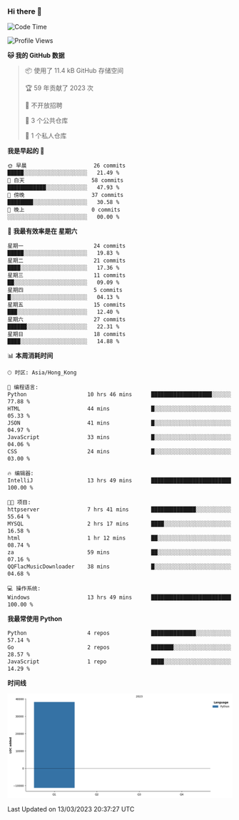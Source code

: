 ### Hi there 👋

<!--
**Mrzqd/Mrzqd** is a ✨ _special_ ✨ repository because its `README.md` (this file) appears on your GitHub profile.

Here are some ideas to get you started:

- 🔭 I’m currently working on ...
- 🌱 I’m currently learning ...
- 👯 I’m looking to collaborate on ...
- 🤔 I’m looking for help with ...
- 💬 Ask me about ...
- 📫 How to reach me: ...
- 😄 Pronouns: ...
- ⚡ Fun fact: ...
-->
<!--START_SECTION:waka-->
![Code Time](http://img.shields.io/badge/Code%20Time-57%20hrs%205%20mins-blue)

![Profile Views](http://img.shields.io/badge/%E4%B8%AA%E4%BA%BA%E8%B5%84%E6%96%99%E8%A7%82%E7%9C%8B%E6%AC%A1%E6%95%B0-10-blue)

**🐱 我的 GitHub 数据** 

> 📦  使用了 11.4 kB GitHub 存储空间 
 > 
> 🏆 59 年贡献了 2023 次
 > 
> 🚫 不开放招聘
 > 
> 📜 3 个公共仓库 
 > 
> 🔑 1 个私人仓库 
 > 
**我是早起的 🐤** 

```text
🌞 早晨                     26 commits          █████░░░░░░░░░░░░░░░░░░░░   21.49 % 
🌆 白天                     58 commits          ████████████░░░░░░░░░░░░░   47.93 % 
🌃 傍晚                     37 commits          ████████░░░░░░░░░░░░░░░░░   30.58 % 
🌙 晚上                     0 commits           ░░░░░░░░░░░░░░░░░░░░░░░░░   00.00 % 
```
📅 **我最有效率是在 星期六** 

```text
星期一                      24 commits          █████░░░░░░░░░░░░░░░░░░░░   19.83 % 
星期二                      21 commits          ████░░░░░░░░░░░░░░░░░░░░░   17.36 % 
星期三                      11 commits          ██░░░░░░░░░░░░░░░░░░░░░░░   09.09 % 
星期四                      5 commits           █░░░░░░░░░░░░░░░░░░░░░░░░   04.13 % 
星期五                      15 commits          ███░░░░░░░░░░░░░░░░░░░░░░   12.40 % 
星期六                      27 commits          ██████░░░░░░░░░░░░░░░░░░░   22.31 % 
星期日                      18 commits          ████░░░░░░░░░░░░░░░░░░░░░   14.88 % 
```


📊 **本周消耗时间** 

```text
🕑︎ 时区: Asia/Hong_Kong

💬 编程语言: 
Python                   10 hrs 46 mins      ███████████████████░░░░░░   77.88 % 
HTML                     44 mins             █░░░░░░░░░░░░░░░░░░░░░░░░   05.33 % 
JSON                     41 mins             █░░░░░░░░░░░░░░░░░░░░░░░░   04.97 % 
JavaScript               33 mins             █░░░░░░░░░░░░░░░░░░░░░░░░   04.06 % 
CSS                      24 mins             █░░░░░░░░░░░░░░░░░░░░░░░░   03.00 % 

🔥 编辑器: 
IntelliJ                 13 hrs 49 mins      █████████████████████████   100.00 % 

🐱‍💻 项目: 
httpserver               7 hrs 41 mins       ██████████████░░░░░░░░░░░   55.64 % 
MYSQL                    2 hrs 17 mins       ████░░░░░░░░░░░░░░░░░░░░░   16.58 % 
html                     1 hr 12 mins        ██░░░░░░░░░░░░░░░░░░░░░░░   08.74 % 
za                       59 mins             ██░░░░░░░░░░░░░░░░░░░░░░░   07.16 % 
QQFlacMusicDownloader    38 mins             █░░░░░░░░░░░░░░░░░░░░░░░░   04.68 % 

💻 操作系统: 
Windows                  13 hrs 49 mins      █████████████████████████   100.00 % 
```

**我最常使用 Python** 

```text
Python                   4 repos             ██████████████░░░░░░░░░░░   57.14 % 
Go                       2 repos             ███████░░░░░░░░░░░░░░░░░░   28.57 % 
JavaScript               1 repo              ████░░░░░░░░░░░░░░░░░░░░░   14.29 % 
```



**时间线**

![Lines of Code chart](https://raw.githubusercontent.com/Mrzqd/Mrzqd/main/assets/bar_graph.png)


 Last Updated on 13/03/2023 20:37:27 UTC
<!--END_SECTION:waka-->
